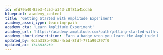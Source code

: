 ```yaml
---
id: efd79a40-83e3-4c3d-a343-c0f81a41cdab
blueprint: academy_content
title: 'Getting Started with Amplitude Experiment'
academy_asset_type: learning-path
academy_cta: 'Learn Amplitude Experiment'
academy_url: 'https://academy.amplitude.com/path/getting-started-with-amplitude-experiment-learning-path'
academy_short_description: 'Earn a badge when you learn the Amplitude Experiment workflow and understand how get set up for experiments that produce trustworthy results.'
updated_by: 0c3a318b-936a-4cbd-8fdf-771a90c297f0
updated_at: 1743538239
---
```

